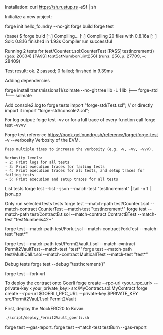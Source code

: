 Installation:
curl https://sh.rustup.rs -sSf | sh

Initialize a new project:

forge init hello_foundry --no-git
forge build
forge test

(base) $ forge build
[⠢] Compiling...
[⠢] Compiling 20 files with 0.8.16a
[⠆] Solc 0.8.16 finished in 1.93s
Compiler run successful

Running 2 tests for test/Counter.t.sol:CounterTest
[PASS] testIncrement() (gas: 28334)
[PASS] testSetNumber(uint256) (runs: 256, μ: 27709, ~: 28409)

Test result: ok. 2 passed; 0 failed; finished in 9.39ms

Adding dependencies

forge install transmissions11/solmate --no-git
tree lib -L 1
lib
├── forge-std
└── solmate

Add console2.log to forge tests
import "forge-std/Test.sol";
// or directly import it
import "forge-std/console2.sol";

For log output:
forge test -vv
or
for a full trace of every function call
forge test -vvvv

Forge test reference
https://book.getfoundry.sh/reference/forge/forge-test
-v
--verbosity
Verbosity of the EVM.

    Pass multiple times to increase the verbosity (e.g. -v, -vv, -vvv).

    Verbosity levels:
    - 2: Print logs for all tests
    - 3: Print execution traces for failing tests
    - 4: Print execution traces for all tests, and setup traces for failing tests
    - 5: Print execution and setup traces for all tests

List tests
forge test --list --json --match-test "testIncrement" | tail -n 1 | json_pp

Only run selected tests tests
forge test --match-path test/Counter.t.sol --match-contract CounterTest --match-test "testIncrement*"
forge test --match-path test/ContractB.t.sol --match-contract ContractBTest --match-test "testNumberis42*"

forge test --match-path test/Fork.t.sol --match-contract ForkTest --match-test "test\*"

forge test --match-path test/Permi2Vault.t.sol --match-contract Permit2VaultTest --match-test "test\*"
forge test --match-path test/MultiCall.t.sol --match-contract MulticallTest --match-test "test\*"

Debug tests
forge test --debug "testIncrement()"

forge test --fork-url <url>

To deploy the contract onto Goerli
forge create --rpc-url <your_rpc_url> --private-key <your_private_key> src/MyContract.sol:MyContract
forge create --rpc-url $GOERLI_RPC_URL --private-key $PRIVATE_KEY src/Permit2VauLT.sol:Permit2Vault

First, deploy the MockERC20 to Kovan:

```bash
./script/deploy_Permit2Vault_goerli.sh
```

forge test --gas-report.
forge test --match-test testBurn --gas-report
